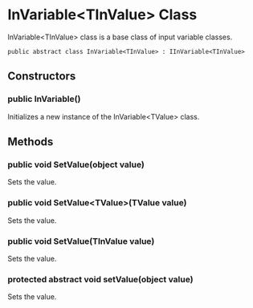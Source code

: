 # InVariable&lt;TInValue&gt; Class

InVariable&lt;TInValue&gt; class is a base class of input variable classes.

<pre><code>public abstract class InVariable&lt;TInValue&gt; : IInVariable&lt;TInValue&gt;
</code></pre>

## Constructors

### public InVariable()
Initializes a new instance of the InVariable&lt;TValue&gt; class.

## Methods

### public void SetValue(object value)
Sets the value.
### public void SetValue&lt;TValue&gt;(TValue value)
Sets the value.
### public void SetValue(TInValue value)
Sets the value.

### protected abstract void setValue(object value)
Sets the value.